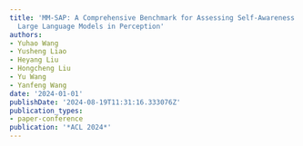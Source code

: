 ```yaml
---
title: 'MM-SAP: A Comprehensive Benchmark for Assessing Self-Awareness of Multimodal
  Large Language Models in Perception'
authors:
- Yuhao Wang
- Yusheng Liao
- Heyang Liu
- Hongcheng Liu
- Yu Wang
- Yanfeng Wang
date: '2024-01-01'
publishDate: '2024-08-19T11:31:16.333076Z'
publication_types:
- paper-conference
publication: '*ACL 2024*'
---
```

